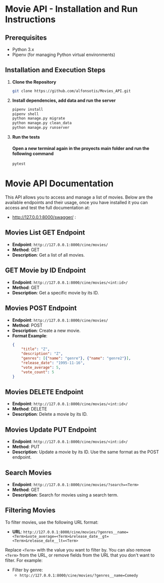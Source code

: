 # Movie API - Installation and Run Instructions

## Prerequisites

- Python 3.x
- Pipenv (for managing Python virtual environments)

## Installation and Execution Steps

1. **Clone the Repository**

   ```bash
   git clone https://github.com/alfonsotis/Movies_API.git
2. **Install dependencies, add data and run the server**
    ```bash
    pipenv install
    pipenv shell
    python manage.py migrate
    python manage.py clean_data
    python manage.py runserver
3. **Run the tests**
    #### Open a new terminal again in the proyects main folder and run the following command
    ```bash
    pytest
# Movie API Documentation

This API allows you to access and manage a list of movies. Below are the available endpoints and their usage, once you have installed it you can access and test the full documentation at:
- http://127.0.0.1:8000/swagger/ :

## Movies List GET Endpoint

- **Endpoint**: `http://127.0.0.1:8000/cine/movies/`
- **Method**: GET
- **Description**: Get a list of all movies.

## GET Movie by ID Endpoint

- **Endpoint**: `http://127.0.0.1:8000/cine/movies/<int:id>/`
- **Method**: GET
- **Description**: Get a specific movie by its ID.

## Movies POST Endpoint

- **Endpoint**: `http://127.0.0.1:8000/cine/movies/`
- **Method**: POST
- **Description**: Create a new movie.
- **Format Example**:
  ```json
  {
      "title": "Z",
      "description": "Z",
      "genres": [{"name": "genre"}, {"name": "genre2"}],
      "release_date": "1995-11-16",
      "vote_average": 5,
      "vote_count": 5
  }

## Movies DELETE Endpoint

- **Endpoint**: `http://127.0.0.1:8000/cine/movies/<int:id>/`
- **Method**: DELETE
- **Description**: Delete a movie by its ID.

## Movies Update PUT Endpoint

- **Endpoint**: `http://127.0.0.1:8000/cine/movies/<int:id>/`
- **Method**: PUT
- **Description**: Update a movie by its ID. Use the same format as the POST endpoint.

## Search Movies

- **Endpoint**: `http://127.0.0.1:8000/cine/movies/?search=<Term>`
- **Method**: GET
- **Description**: Search for movies using a search term.

## Filtering Movies

To filter movies, use the following URL format:

- **URL**: `http://127.0.0.1:8000/cine/movies/?genres__name=<Term>&vote_average=<Term>&release_date__gt=<Term>&release_date__lt=<Term>`

Replace `<Term>` with the value you want to filter by. You can also remove `<Term>` from the URL, or remove fields from the URL that you don't want to filter. For example:

- Filter by genre:
  - `http://127.0.0.1:8000/cine/movies/?genres__name=Comedy`
